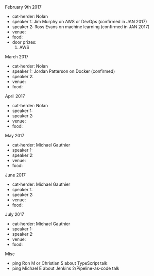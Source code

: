 February 9th 2017

- cat-herder: Nolan
- speaker 1: Jim Murphy on AWS or DevOps (confirmed in JAN 2017) 
- speaker 2: Ross Evans on machine learning (confirmed in JAN 2017)
- venue: 
- food: 
- door prizes:
  1. AWS

March 2017

- cat-herder: Nolan
- speaker 1: Jordan Patterson on Docker (confirmed) 
- speaker 2:
- venue:
- food: 

April 2017

- cat-herder: Nolan
- speaker 1:
- speaker 2:
- venue:
- food: 

May 2017

- cat-herder: Michael Gauthier
- speaker 1:
- speaker 2:
- venue:
- food: 

June 2017

- cat-herder: Michael Gauthier
- speaker 1:
- speaker 2:
- venue:
- food: 

July 2017

- cat-herder: Michael Gauthier
- speaker 1:
- speaker 2:
- venue:
- food: 

Misc

- ping Ron M or Christian S about TypeScript talk
- ping Michael E about Jenkins 2/Pipeline-as-code talk

